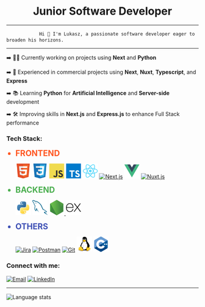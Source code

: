 <h1 align="center">Junior Software Developer</h1>
 
---
 
                Hi 👋 I'm Lukasz, a passionate software developer eager to broaden his horizons.
 
---
 
➡️ 👨‍💻 Currently working on projects using **Next** and **Python**
 
➡️ 💼 Experienced in commercial projects using **Next**, **Nuxt**, **Typescript**, and **Express**
 
➡️ 📚 Learning **Python** for **Artificial Intelligence** and **Server-side** development
 
➡️ 🛠️ Improving skills in **Next.js** and **Express.js** to enhance Full Stack performance
 
<h3 align="left">Tech Stack:</h3>
 
<ul>
  <li style="font-size: 1.5em; font-weight: bold; color: #FF5722;">FRONTEND</li>
  <p align="left">
    <a href="https://www.w3.org/html/" target="_blank"><img src="https://raw.githubusercontent.com/devicons/devicon/master/icons/html5/html5-original.svg" alt="HTML5" width="40" height="40"/></a>
    <a href="https://www.w3schools.com/css/" target="_blank"><img src="https://raw.githubusercontent.com/devicons/devicon/master/icons/css3/css3-original.svg" alt="CSS3" width="40" height="40"/></a>
    <a href="https://developer.mozilla.org/en-US/docs/Web/JavaScript" target="_blank"><img src="https://raw.githubusercontent.com/devicons/devicon/master/icons/javascript/javascript-original.svg" alt="JavaScript" width="40" height="40"/></a>
    <a href="https://www.typescriptlang.org/" target="_blank"><img src="https://raw.githubusercontent.com/devicons/devicon/master/icons/typescript/typescript-original.svg" alt="TypeScript" width="40" height="40"/></a>
    <a href="https://reactjs.org/" target="_blank"><img src="https://raw.githubusercontent.com/devicons/devicon/master/icons/react/react-original.svg" alt="React" width="40" height="40"/></a>
    <a href="https://nextjs.org/" target="_blank"><img src="https://www.vectorlogo.zone/logos/nextjs/nextjs-icon.svg" alt="Next.js" width="40" height="40"/></a>
    <a href="https://vuejs.org/" target="_blank"><img src="https://raw.githubusercontent.com/devicons/devicon/master/icons/vuejs/vuejs-original.svg" alt="Vue.js" width="40" height="40"/></a>
    <a href="https://nuxtjs.org/" target="_blank"><img src="https://www.vectorlogo.zone/logos/nuxtjs/nuxtjs-icon.svg" alt="Nuxt.js" width="40" height="40"/></a>
  </p>
  <li style="font-size: 1.5em; font-weight: bold; color: #4CAF50;">BACKEND</li>
  <p align="left">
    <a href="https://www.python.org/" target="_blank"><img src="https://raw.githubusercontent.com/devicons/devicon/master/icons/python/python-original.svg" alt="Python" width="40" height="40"/></a>
    <a href="https://www.mysql.com/" target="_blank"><img src="https://raw.githubusercontent.com/devicons/devicon/master/icons/mysql/mysql-original.svg" alt="MySQL" width="40" height="40"/></a>
	<a href="https://nodejs.org/" target="_blank">
        <img src="https://raw.githubusercontent.com/devicons/devicon/master/icons/nodejs/nodejs-original.svg" alt="Node.js" width="40" height="40"/>
    </a>
    <a href="https://expressjs.com/" target="_blank">
        <img src="https://raw.githubusercontent.com/devicons/devicon/master/icons/express/express-original.svg" alt="Express.js" width="40" height="40"/>
    </a>  
</p>
  <li style="font-size: 1.5em; font-weight: bold; color: #3F51B5;">OTHERS</li>
  <p align="left">
    <a href="https://www.atlassian.com/software/jira" target="_blank"><img src="https://www.vectorlogo.zone/logos/atlassian_jira/atlassian_jira-icon.svg" alt="Jira" width="40" height="40"/></a>
    <a href="https://www.postman.com/" target="_blank"><img src="https://www.vectorlogo.zone/logos/getpostman/getpostman-icon.svg" alt="Postman" width="40" height="40"/></a>
    <a href="https://git-scm.com/" target="_blank"><img src="https://www.vectorlogo.zone/logos/git-scm/git-scm-icon.svg" alt="Git" width="40" height="40"/></a>
    <a href="https://www.linux.org/" target="_blank"><img src="https://raw.githubusercontent.com/devicons/devicon/master/icons/linux/linux-original.svg" alt="Linux" width="40" height="40"/></a>
	 <a href="https://www.cplusplus.com/" target="_blank"><img src="https://raw.githubusercontent.com/devicons/devicon/master/icons/cplusplus/cplusplus-original.svg" alt="C++" width="40" height="40"/></a>  
</p>
</ul>
 
<h3 align="left">Connect with me:</h3>
 
<p align="left">
  <a href="mailto:lukaszkowalski240@gmail.com"><img src="https://www.vectorlogo.zone/logos/gmail/gmail-icon.svg" alt="Email" height="30" width="40"/></a>
  <a href="https://www.linkedin.com/in/łukasz-kowalski-090963295/" target="_blank"><img src="https://www.vectorlogo.zone/logos/linkedin/linkedin-icon.svg" alt="LinkedIn" height="30" width="40"/></a>
</p>
 
---
 
<p>
  <img align="center" src="https://github-readme-stats.vercel.app/api/top-langs?username=KowaloskiX&show_icons=true&theme=radical&locale=en&layout=compact" alt="Language stats"/>
</p>
